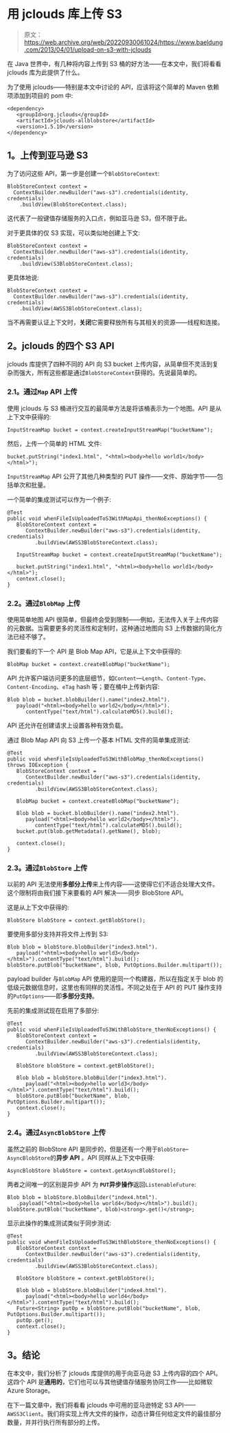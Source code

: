 # 用 jclouds 库上传 S3

> 原文：<https://web.archive.org/web/20220930061024/https://www.baeldung.com/2013/04/01/upload-on-s3-with-jclouds>

在 Java 世界中，有几种将内容上传到 S3 桶的好方法——在本文中，我们将看看 jclouds 库为此提供了什么。

为了使用 jclouds——特别是本文中讨论的 API，应该将这个简单的 Maven 依赖项添加到项目的 pom 中:

```
<dependency>
   <groupId>org.jclouds</groupId>
   <artifactId>jclouds-allblobstore</artifactId>
   <version>1.5.10</version>
</dependency>
```

## **1。上传到亚马逊 S3**

为了访问这些 API，第一步是创建一个`BlobStoreContext`:

```
BlobStoreContext context = 
  ContextBuilder.newBuilder("aws-s3").credentials(identity, credentials)
    .buildView(BlobStoreContext.class);
```

这代表了一般键值存储服务的入口点，例如亚马逊 S3，但不限于此。

对于更具体的仅 S3 实现，可以类似地创建上下文:

```
BlobStoreContext context = 
  ContextBuilder.newBuilder("aws-s3").credentials(identity, credentials)
    .buildView(S3BlobStoreContext.class);
```

更具体地说:

```
BlobStoreContext context = 
  ContextBuilder.newBuilder("aws-s3").credentials(identity, credentials)
    .buildView(AWSS3BlobStoreContext.class);
```

当不再需要认证上下文时，**关闭**它需要释放所有与其相关的资源——线程和连接。

## **2。jclouds 的四个 S3 API**

jclouds 库提供了四种不同的 API 向 S3 bucket 上传内容，从简单但不灵活到复杂而强大，所有这些都是通过`BlobStoreContext`获得的。先说最简单的。

### **2.1。通过`Map` API** 上传

使用 jclouds 与 S3 桶进行交互的最简单方法是将该桶表示为一个地图。API 是从上下文中获得的:

```
InputStreamMap bucket = context.createInputStreamMap("bucketName");
```

然后，上传一个简单的 HTML 文件:

```
bucket.putString("index1.html", "<html><body>hello world1</body></html>");
```

`InputStreamMap` API 公开了其他几种类型的 PUT 操作——文件、原始字节——包括单次和批量。

一个简单的集成测试可以作为一个例子:

```
@Test
public void whenFileIsUploadedToS3WithMapApi_thenNoExceptions() {
   BlobStoreContext context = 
      ContextBuilder.newBuilder("aws-s3").credentials(identity, credentials)
         .buildView(AWSS3BlobStoreContext.class);

   InputStreamMap bucket = context.createInputStreamMap("bucketName");  

   bucket.putString("index1.html", "<html><body>hello world1</body></html>");
   context.close();
}
```

### **2.2。通过`BlobMap`** 上传

使用简单地图 API 很简单，但最终会受到限制——例如，无法传入关于上传内容的元数据。当需要更多的灵活性和定制时，这种通过地图向 S3 上传数据的简化方法已经不够了。

我们要看的下一个 API 是 Blob Map API，它是从上下文中获得的:

```
BlobMap bucket = context.createBlobMap("bucketName");
```

API 允许客户端访问更多的底层细节，如`Content`—`Length`、`Content-Type`、`Content-Encoding`、`eTag` hash 等；要在桶中上传新内容:

```
Blob blob = bucket.blobBuilder().name("index2.html").
   payload("<html><body>hello world2</body></html>").
      contentType("text/html").calculateMD5().build();
```

API 还允许在创建请求上设置各种有效负载。

通过 Blob Map API 向 S3 上传一个基本 HTML 文件的简单集成测试:

```
@Test
public void whenFileIsUploadedToS3WithBlobMap_thenNoExceptions() throws IOException {
   BlobStoreContext context = 
      ContextBuilder.newBuilder("aws-s3").credentials(identity, credentials)
         .buildView(AWSS3BlobStoreContext.class);

   BlobMap bucket = context.createBlobMap("bucketName");

   Blob blob = bucket.blobBuilder().name("index2.html").
      payload("<html><body>hello world2</body></html>").
         contentType("text/html").calculateMD5().build();
   bucket.put(blob.getMetadata().getName(), blob);

   context.close();
}
```

### **2.3。通过`BlobStore`** 上传

以前的 API 无法使用**多部分上传**来上传内容——这使得它们不适合处理大文件。这个限制将由我们接下来要看的 API 解决——同步 BlobStore API。

这是从上下文中获得的:

```
BlobStore blobStore = context.getBlobStore();
```

要使用多部分支持并将文件上传到 S3:

```
Blob blob = blobStore.blobBuilder("index3.html").
   payload("<html><body>hello world3</body></html>").contentType("text/html").build();
blobStore.putBlob("bucketName", blob, PutOptions.Builder.multipart());
```

payload builder 与`BlobMap` API 使用的是同一个构建器，所以在指定关于 blob 的低级元数据信息时，这里也有同样的灵活性。不同之处在于 API 的 PUT 操作支持的`PutOptions`——即**多部分支持**。

先前的集成测试现在启用了多部分:

```
@Test
public void whenFileIsUploadedToS3WithBlobStore_thenNoExceptions() {
   BlobStoreContext context = 
      ContextBuilder.newBuilder("aws-s3").credentials(identity, credentials)
         .buildView(AWSS3BlobStoreContext.class);

   BlobStore blobStore = context.getBlobStore();

   Blob blob = blobStore.blobBuilder("index3.html").
      payload("<html><body>hello world3</body></html>").contentType("text/html").build();
   blobStore.putBlob("bucketName", blob, PutOptions.Builder.multipart());
   context.close();
}
```

### **2.4。通过`AsyncBlobStore`** 上传

虽然之前的 BlobStore API 是同步的，但是还有一个用于`BlobStore`–`AsyncBlobStore`的**异步 API** 。API 同样从上下文中获得:

```
AsyncBlobStore blobStore = context.getAsyncBlobStore();
```

两者之间唯一的区别是异步 API 为 **`PUT`异步操作**返回`ListenableFuture`:

```
Blob blob = blobStore.blobBuilder("index4.html").
   .payload("<html><body>hello world4</body></html>").build();
blobStore.putBlob("bucketName", blob)<strong>.get()</strong>;
```

显示此操作的集成测试类似于同步测试:

```
@Test
public void whenFileIsUploadedToS3WithBlobStore_thenNoExceptions() {
   BlobStoreContext context = 
      ContextBuilder.newBuilder("aws-s3").credentials(identity, credentials)
         .buildView(AWSS3BlobStoreContext.class);

   BlobStore blobStore = context.getBlobStore();

   Blob blob = blobStore.blobBuilder("index4.html").
      payload("<html><body>hello world4</body></html>").contentType("text/html").build();
   Future<String> putOp = blobStore.putBlob("bucketName", blob, PutOptions.Builder.multipart());
   putOp.get();
   context.close();
}
```

## **3。结论**

在本文中，我们分析了 jclouds 库提供的用于向亚马逊 S3 上传内容的四个 API。这四个 API 是**通用的**，它们也可以与其他键值存储服务协同工作——比如微软 Azure Storage。

在下一篇文章中，我们将看看 jclouds 中可用的亚马逊特定 S3 API——`AWSS3Client`。我们将实现上传大文件的操作，动态计算任何给定文件的最佳部分数量，并并行执行所有部分的上传。
